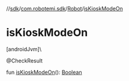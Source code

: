 //[sdk](../../../index.md)/[com.robotemi.sdk](../index.md)/[Robot](index.md)/[isKioskModeOn](is-kiosk-mode-on.md)

# isKioskModeOn

[androidJvm]\

@CheckResult

fun [isKioskModeOn](is-kiosk-mode-on.md)(): [Boolean](https://kotlinlang.org/api/latest/jvm/stdlib/kotlin/-boolean/index.html)
